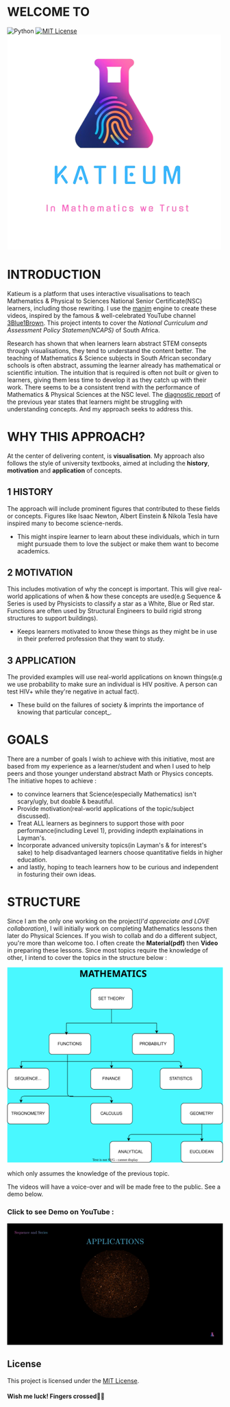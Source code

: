 # WELCOME TO
![Python](https://img.shields.io/badge/python-3670A0?style=for-the-badge&logo=python&logoColor=ffdd54) [![MIT License](https://img.shields.io/badge/license-MIT-blue.svg?style=flat)](http://choosealicense.com/licenses/mit/)
![](images/KATIEUM.png)

# INTRODUCTION
Katieum is a platform that uses interactive visualisations to teach Mathematics & Physical to Sciences National Senior Certificate(NSC) learners, including those rewriting.
I use the [manim](https://github.com/3b1b/manim) engine to create these videos, inspired by the famous & well-celebrated YouTube channel [3Blue1Brown](https://www.youtube.com/@3blue1brown).
This project intents to cover the _National Curriculum and Assessment Policy Statemen(NCAPS)_ of South Africa.

Research has shown that when learners learn abstract STEM consepts through visualisations, they tend to understand the content better. The teaching of Mathematics & Science subjects in South African secondary schools is often abstract, assuming the learner already has mathematical or scientific intuition. The intuition that is required is often not built or given to learners, giving them less time to develop it as they catch up with their work. There seems to be a consistent trend with the performance of Mathematics & Physical Sciences at the NSC level. The [diagnostic report](https://www.education.gov.za/Portals/0/Documents/Reports/2024/2024%20NSC%20Diagnostics%20Book%201.pdf?ver=2025-02-07-130329-033) of the previous year states that learners might be struggling with understanding concepts. And my approach seeks to address this.

# WHY THIS APPROACH?
At the center of delivering content, is **visualisation**. My approach also follows the style of university textbooks, aimed at including the **history**, **motivation** and **application** of concepts.
## 1 HISTORY
The approach will include prominent figures that contributed to these fields or concepts. Figures like Isaac Newton, Albert Einstein & Nikola Tesla have inspired many to become science-nerds.
- This might inspire learner to learn about these individuals, which in turn might pursuade them to love the subject or make them want to become academics.

## 2 MOTIVATION 
This includes motivation of why the concept is important. This will give real-world applications of when & how these concepts are used(e.g Sequence & Series is used by Physicists to classify a star as a White, Blue or Red star. Functions are often used by Structural Engineers to build rigid strong structures to support buildings).
- Keeps learners motivated to know these things as they might be in use in their preferred profession that they want to study.

## 3 APPLICATION 
The provided examples will use real-world applications on known things(e.g we use probability to make sure an individual is HIV positive. A person can test HIV+ while they're negative in actual fact).
- These build on the failures of society & imprints the importance of knowing that particular concept_.


# GOALS
There are a number of goals I wish to achieve with this initiative, most are based from my experience as a learner/student and when I used to help peers and those younger understand abstract Math or Physics concepts. The initiative hopes to achieve :
- to convince learners that Science(especially Mathematics) isn't scary/ugly, but doable & beautiful.
- Provide motivation(real-world applications of the topic/subject discussed).
- Treat ALL learners as beginners to support those with poor performance(including Level 1), providing indepth explainations in Layman's.
- Incorporate advanced university topics(in Layman's & for interest's sake) to help disadvantaged learners choose quantitative fields in higher education.
- and lastly, hoping to teach learners how to be curious and independent in fosturing their own ideas.

# STRUCTURE
Since I am the only one working on the project(_I'd appreciate and LOVE collaboration_), I will initially work on completing Mathematics lessons then later do Physical Sciences. If you wish to collab and do a different subject, you're more than welcome too. I often create the **Material(pdf)** then **Video** in preparing these lessons. Since most topics require the knowledge of other, I intend to cover the topics in the structure below :

![](images/Plan.svg)

which only assumes the knowledge of the previous topic.

The videos will have a voice-over and will be made free to the public. See a demo below.
### Click to see Demo on YouTube :
[![](images/YouTubeCover.png)](https://www.youtube.com/watch?v=XwBtjpcyG-8)

## License
This project is licensed under the [MIT License](LICENSE). 
#### Wish me luck! Fingers crossed🤞🏽


